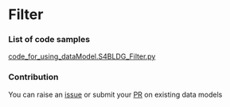 # Filter

### List of code samples 

<!-- 50-List of code -->

<!-- [code entry](link) -->
[code_for_using_dataModel.S4BLDG_Filter.py](https://github.com/smart-data-models/dataModel.S4BLDG/blob/master/Filter/code/code_for_using_dataModel.S4BLDG_Filter.py)


<!-- /50-List of code -->

### Contribution
You can raise an [issue](https://github.com/smart-data-models/dataModel.S4BLDG/issues) or submit your [PR](https://github.com/smart-data-models/dataModel.S4BLDG/pulls) on existing data models
